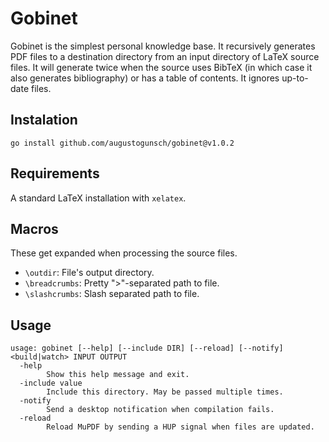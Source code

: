 # Gobinet
Gobinet is the simplest personal knowledge base. It recursively generates PDF
files to a destination directory from an input directory of LaTeX source files.
It will generate twice when the source uses BibTeX (in which case it also
generates bibliography) or has a table of contents. It ignores up-to-date
files.

## Instalation
```
go install github.com/augustogunsch/gobinet@v1.0.2
```

## Requirements
A standard LaTeX installation with `xelatex`.

## Macros
These get expanded when processing the source files.
 - `\outdir`: File's output directory.
 - `\breadcrumbs`: Pretty ">"-separated path to file.
 - `\slashcrumbs`: Slash separated path to file.

## Usage
```
usage: gobinet [--help] [--include DIR] [--reload] [--notify] <build|watch> INPUT OUTPUT
  -help
        Show this help message and exit.
  -include value
        Include this directory. May be passed multiple times.
  -notify
        Send a desktop notification when compilation fails.
  -reload
        Reload MuPDF by sending a HUP signal when files are updated.
```
